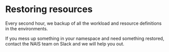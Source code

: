 # Restoring resources

Every second hour, we backup of all the workload and resource definitions in the environments.

If you mess up something in your namespace and need something restored, contact the NAIS team on Slack and we will help you out.

